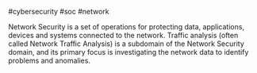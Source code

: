 #cybersecurity #soc #network 

Network Security is a set of operations for protecting data, applications, devices and systems connected to the network.
Traffic analysis (often called Network Traffic Analysis) is a subdomain of the Network Security domain, and its primary focus is investigating the network data to identify problems and anomalies.

